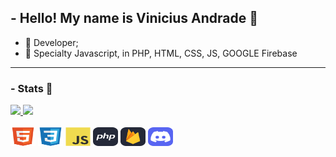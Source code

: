 ## - Hello! My name is Vinicius Andrade 👋

- 🔭 Developer;
- 🎈 Specialty Javascript, in PHP, HTML, CSS, JS, GOOGLE Firebase
-----------------------------------------

### - Stats 🎲
<div>
  <a href="https://github.com/andrade787" >
  <img height="150em" src="https://github-readme-stats.vercel.app/api?username=andrade787&show_icons=true&theme=radical&count_private=true" />
  <img wi height="150em" src="https://github-readme-stats.vercel.app/api/top-langs/?username=andrade787&layout=compact&langs_count=16&theme=radical" />
  </a>
</div>
<div style="display: inline_block"><br>
  <img align="center" alt="HTML" height="30" width="40" src="https://raw.githubusercontent.com/devicons/devicon/master/icons/html5/html5-original.svg" />
  <img align="center" alt="CSS" height="30" width="40" src="https://raw.githubusercontent.com/devicons/devicon/master/icons/css3/css3-original.svg" />
  <img align="center" alt="JS" height="30" width="40" src="https://raw.githubusercontent.com/devicons/devicon/master/icons/javascript/javascript-original.svg" />  
  <img align="center" alt="1Mack-C#" height="30" width="40" src="https://github.com/tandpfun/skill-icons/raw/main/icons/PHP-Dark.svg" />
  <img align="center" alt="1Mack-C#" height="30" width="40" src="https://github.com/tandpfun/skill-icons/raw/main/icons/Firebase-Dark.svg" />
  <img align="center" alt="1Mack-C#" height="30" width="40" src="https://github.com/tandpfun/skill-icons/raw/main/icons/Discord.svg" />

  
</div>





